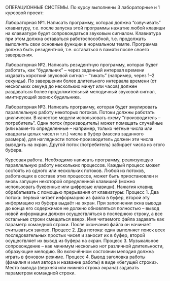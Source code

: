 ОПЕРАЦИОННЫЕ СИСТЕМЫ.
По курсу выполнены 3 лабораторные и 1 курсовой проект:

Лабораторная №1.
Написать программу, которая должна “озвучивать” клавиатуру, т.е. после запуска этой программы нажатие любой клавиши на клавиатуре будет сопровождаться звуковым сигналом. Клавиатура при этом должна оставаться работоспособной, т.е. продолжать выполнять свои основные функции в нормальном темпе. Программа должна быть резидентной, т.е. оставаться в памяти после своего завершения.

Лабораторная №2.
Написать резидентную программу, которая будет работать, как “будильник” – через заданный интервал времени издавать короткий звуковой сигнал – “тикать” (например, через 1–2 секунды). По завершении более длительного интервала времени (от нескольких секунд до нескольких минут или часов) должен раздаваться более продолжительный мелодичный звуковой сигнал, имитирующий звонок будильника.

Лабораторная №3.
Написать программу, которая будет эмулировать параллельную работу некоторых потоков. Потоки должны работать циклически. В качестве модели использовать схему “производитель – потребитель”. Один поток (производитель) может помещать случайные (или какие-то определенные – например, только четные числа или квадраты целых чисел и т.п.) числа в буфер (массив заданного размера), для наглядности поток-производитель должен эти числа выводить на экран. Другой поток (потребитель) забирает числа из этого буфера.

Курсовая работа.
Необходимо написать программу, реализующую параллельную работу нескольких процессов. Каждый процесс может состоять из одного или нескольких потоков. Любой из потоков, работающих в составе этих процессов, может быть приостановлен и вновь запущен некоторой определенной клавишей (можно использовать буквенные или цифровые клавиши). Нажатия клавиш обрабатывать с помощью прерывания от клавиатуры:
Процесс 1. Два потока: первый читает информацию из файла  в буфер, второй эту информацию из буфера выдаёт на экран. При заполнении окна вывода до конца его содержимое не должно обновляться полностью – вывод новой информации должен осуществляться в последнюю строку, а все остальные строки смещаться вверх. Имя читаемого файла задавать как параметр командной строки. После окончания файла он начинает считываться заново.
Процесс 2. Два потока: один выполняет поиск всех последовательных простых чисел и заносит их в буфер, второй осуществляет их вывод из буфера на экран.
Процесс 3. Музыкальное сопровождение – как минимум несколько нот различной длительности, образующие мелодию. Во включённом состоянии мелодия должна играть в фоновом режиме.
Процесс 4. Вывод заголовка работы (фамилия и имя автора и название работы) в виде «бегущей строки». Место вывода (верхняя или нижняя строка экрана) задавать параметром командной строки.

